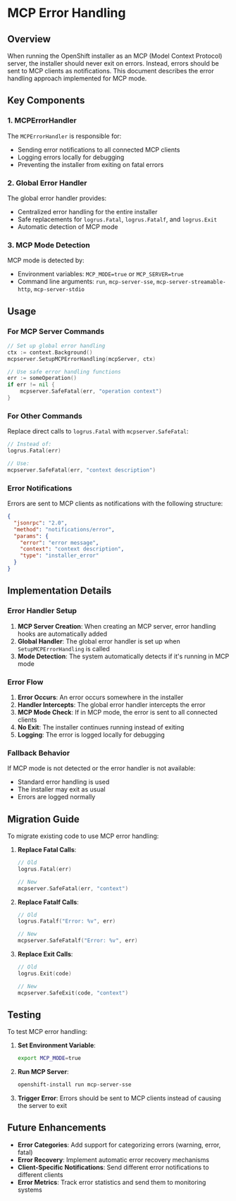 # MCP Error Handling

## Overview

When running the OpenShift installer as an MCP (Model Context Protocol) server, the installer should never exit on errors. Instead, errors should be sent to MCP clients as notifications. This document describes the error handling approach implemented for MCP mode.

## Key Components

### 1. MCPErrorHandler

The `MCPErrorHandler` is responsible for:
- Sending error notifications to all connected MCP clients
- Logging errors locally for debugging
- Preventing the installer from exiting on fatal errors

### 2. Global Error Handler

The global error handler provides:
- Centralized error handling for the entire installer
- Safe replacements for `logrus.Fatal`, `logrus.Fatalf`, and `logrus.Exit`
- Automatic detection of MCP mode

### 3. MCP Mode Detection

MCP mode is detected by:
- Environment variables: `MCP_MODE=true` or `MCP_SERVER=true`
- Command line arguments: `run`, `mcp-server-sse`, `mcp-server-streamable-http`, `mcp-server-stdio`

## Usage

### For MCP Server Commands

```go
// Set up global error handling
ctx := context.Background()
mcpserver.SetupMCPErrorHandling(mcpServer, ctx)

// Use safe error handling functions
err := someOperation()
if err != nil {
    mcpserver.SafeFatal(err, "operation context")
}
```

### For Other Commands

Replace direct calls to `logrus.Fatal` with `mcpserver.SafeFatal`:

```go
// Instead of:
logrus.Fatal(err)

// Use:
mcpserver.SafeFatal(err, "context description")
```

### Error Notifications

Errors are sent to MCP clients as notifications with the following structure:

```json
{
  "jsonrpc": "2.0",
  "method": "notifications/error",
  "params": {
    "error": "error message",
    "context": "context description",
    "type": "installer_error"
  }
}
```

## Implementation Details

### Error Handler Setup

1. **MCP Server Creation**: When creating an MCP server, error handling hooks are automatically added
2. **Global Handler**: The global error handler is set up when `SetupMCPErrorHandling` is called
3. **Mode Detection**: The system automatically detects if it's running in MCP mode

### Error Flow

1. **Error Occurs**: An error occurs somewhere in the installer
2. **Handler Intercepts**: The global error handler intercepts the error
3. **MCP Mode Check**: If in MCP mode, the error is sent to all connected clients
4. **No Exit**: The installer continues running instead of exiting
5. **Logging**: The error is logged locally for debugging

### Fallback Behavior

If MCP mode is not detected or the error handler is not available:
- Standard error handling is used
- The installer may exit as usual
- Errors are logged normally

## Migration Guide

To migrate existing code to use MCP error handling:

1. **Replace Fatal Calls**:
   ```go
   // Old
   logrus.Fatal(err)
   
   // New
   mcpserver.SafeFatal(err, "context")
   ```

2. **Replace Fatalf Calls**:
   ```go
   // Old
   logrus.Fatalf("Error: %v", err)
   
   // New
   mcpserver.SafeFatalf("Error: %v", err)
   ```

3. **Replace Exit Calls**:
   ```go
   // Old
   logrus.Exit(code)
   
   // New
   mcpserver.SafeExit(code, "context")
   ```

## Testing

To test MCP error handling:

1. **Set Environment Variable**:
   ```bash
   export MCP_MODE=true
   ```

2. **Run MCP Server**:
   ```bash
   openshift-install run mcp-server-sse
   ```

3. **Trigger Error**: Errors should be sent to MCP clients instead of causing the server to exit

## Future Enhancements

- **Error Categories**: Add support for categorizing errors (warning, error, fatal)
- **Error Recovery**: Implement automatic error recovery mechanisms
- **Client-Specific Notifications**: Send different error notifications to different clients
- **Error Metrics**: Track error statistics and send them to monitoring systems 